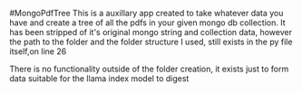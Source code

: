 #MongoPdfTree
This is a auxillary app created to take whatever data you have and create a tree of all the pdfs in your given mongo db collection.
It has been stripped of it's original mongo string and collection data, however the path to the folder and the folder structure I used,
still exists in the py file itself,on line 26 

There is no functionality outside of the folder creation, it exists just to form data suitable for the llama index model to digest
